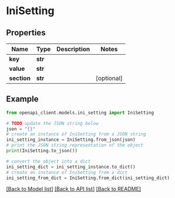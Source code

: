 # IniSetting


## Properties

Name | Type | Description | Notes
------------ | ------------- | ------------- | -------------
**key** | **str** |  | 
**value** | **str** |  | 
**section** | **str** |  | [optional] 

## Example

```python
from openapi_client.models.ini_setting import IniSetting

# TODO update the JSON string below
json = "{}"
# create an instance of IniSetting from a JSON string
ini_setting_instance = IniSetting.from_json(json)
# print the JSON string representation of the object
print(IniSetting.to_json())

# convert the object into a dict
ini_setting_dict = ini_setting_instance.to_dict()
# create an instance of IniSetting from a dict
ini_setting_from_dict = IniSetting.from_dict(ini_setting_dict)
```
[[Back to Model list]](../README.md#documentation-for-models) [[Back to API list]](../README.md#documentation-for-api-endpoints) [[Back to README]](../README.md)


